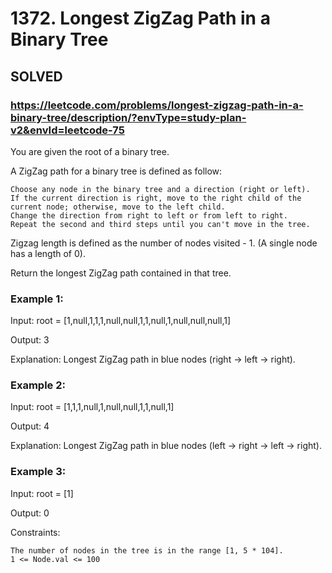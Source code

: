 # 1372. Longest ZigZag Path in a Binary Tree

## SOLVED

### https://leetcode.com/problems/longest-zigzag-path-in-a-binary-tree/description/?envType=study-plan-v2&envId=leetcode-75

You are given the root of a binary tree.

A ZigZag path for a binary tree is defined as follow:

    Choose any node in the binary tree and a direction (right or left).
    If the current direction is right, move to the right child of the current node; otherwise, move to the left child.
    Change the direction from right to left or from left to right.
    Repeat the second and third steps until you can't move in the tree.

Zigzag length is defined as the number of nodes visited - 1. (A single node has a length of 0).

Return the longest ZigZag path contained in that tree.



### Example 1:

Input: root = [1,null,1,1,1,null,null,1,1,null,1,null,null,null,1]

Output: 3

Explanation: Longest ZigZag path in blue nodes (right -> left -> right).

### Example 2:

Input: root = [1,1,1,null,1,null,null,1,1,null,1]

Output: 4

Explanation: Longest ZigZag path in blue nodes (left -> right -> left -> right).

### Example 3:

Input: root = [1]

Output: 0



Constraints:

    The number of nodes in the tree is in the range [1, 5 * 104].
    1 <= Node.val <= 100

